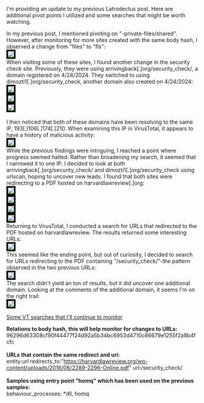 <style>
img{
	border: 4px solid black;
}
</style>
I'm providing an update to my previous Latrodectus post. Here are additional pivot points I utilized and some searches that might be worth watching.

In my previous post, I mentioned pivoting on "-private-files/shared". However, after monitoring for more sites created with the same body hash, I observed a change from "files" to "fls":
<br>
<a href="Screenshots/LatVT1"> 
<img src="Screenshots/LatVT1.png">
</a>
<br>
When visiting some of these sites, I found another change in the security check site. Previously, they were using arrivingback[.]org/security_check/, a domain registered on 4/24/2024. They switched to using dimozti1[.]org/security_check, another domain also created on 4/24/2024:
<br>
<a href="Screenshots/LatVT2"> 
<img src="Screenshots/LatVT2.png">
</a>
<br>
<a href="Screenshots/LatVT2_1"> 
<img src="Screenshots/LatVT2_1.png">
</a>
<br>
<a href="Screenshots/LatVT2_2"> 
<img src="Screenshots/LatVT2_2.png">
</a>
<br>
<br>
I then noticed that both of these domains have been resolving to the same IP, 193[.]106[.]174[.]210. When examining this IP in VirusTotal, it appears to have a history of malicious activity:
<br>
<a href="Screenshots/LatVT3"> 
<img src="Screenshots/LatVT3.png">
</a>
<br>
While the previous findings were intriguing, I reached a point where progress seemed halted. Rather than broadening my search, it seemed that I narrowed it to one IP. I decided to look at both arrivingback[.]org/security_check/ and dimozti1[.]org/security_check using urlscan, hoping to uncover new leads. I found that both sites were redirecting to a PDF hosted on harvardlawreview[.]org:
<br>
<a href="Screenshots/LatVT4"> 
<img src="Screenshots/LatVT4.png">
</a>
<br>
<a href="Screenshots/LatVT4_1"> 
<img src="Screenshots/LatVT4_1.png">
</a>
<br>
<a href="Screenshots/LatVT4_2"> 
<img src="Screenshots/LatVT4_2.png">
</a>
<br>
<a href="Screenshots/LatVT4_3"> 
<img src="Screenshots/LatVT4_3.png">
</a>
<br>
Returning to VirusTotal, I conducted a search for URLs that redirected to the PDF hosted on harvardlawreview. The results returned some interesting URLs:
<br>
<a href="Screenshots/LatVT5"> 
<img src="Screenshots/LatVT5.png">
</a>
<br>
This seemed like the ending point, but out of curiosity, I decided to search for URLs redirecting to the PDF containing "/security_check/"-the pattern observed in the two previous URLs:
<br>
<a href="Screenshots/LatVT6"> 
<img src="Screenshots/LatVT6.png">
</a>
<br>
The search didn't yield an ton of results, but it did uncover one additional domain. Looking at the comments of the additional domain, it seems I'm on the right trail:
<br>
<a href="Screenshots/LatVT7"> 
<img src="Screenshots/LatVT7.png">
</a>
<br>



<U>Some VT searches that I'll continue to monitor</u>

<b>Relations to body hash, this will help monitor for changes to URLs:</b>
<br>
96296d63308cf90f44477f24d92a5b34bc6953d4710c66679e1255f2a8b4fcfc
<br><br>
<b>URLs that contain the same redirect and uri:</b>
<br>
entity:url redirects_to:"https://harvardlawreview.org/wp-content/uploads/2016/06/2289-2296-Online.pdf" url:/security_check/
<br><br>
<b>Samples using entry point "homq" which has been used on the previous samples:</b>
<br>
behaviour_processes: *dll, homq